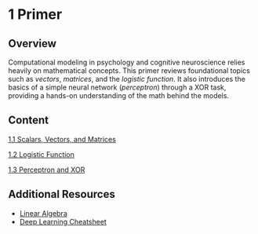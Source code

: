 # 1 Primer

## Overview

Computational modeling in psychology and cognitive neuroscience relies heavily on mathematical concepts. This primer
reviews foundational topics such as *vectors*, *matrices*, and the *logistic function*. It also introduces the basics
of a simple neural network (*perceptron*) through a XOR task, providing a hands-on understanding of the math behind
the models.

## Content

[1.1 Scalars, Vectors, and Matrices](notebooks/1%20Scalars,%20Vectors,%20and%20Matrices.ipynb)

[1.2 Logistic Function](notebooks/2%20Logistic%20Function.ipynb)

[1.3 Perceptron and XOR](notebooks/3%20Perceptron%20and%20XOR.ipynb)

## Additional Resources

- [Linear Algebra](https://www.deeplearningbook.org/contents/linear_algebra.html)
- [Deep Learning Cheatsheet](https://stanford.edu/~shervine/teaching/cs-229/cheatsheet-deep-learning)